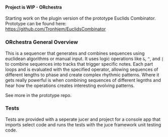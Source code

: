 #### Project is WIP - ORchestra

Starting work on the plugin version of the prototype Euclids Combinator. 
Prototype can be found here: https://github.com/Tronhjem/EuclidsCombinator


### ORchestra General Overview

This is a sequencer that generates and combines sequences using euclidean algorithms or manual input. 
It uses logic operations like `&`, `^`, and `|` to combine sequences into tracks that trigger specific notes. 
Each part loops and is evaluated with the specified operator, allowing sequences of different lengths 
to phase and create complex rhythmic patterns. Where it gets really powerful is when combining sequences 
of different legnths and hear how the operations creates interesting evolving patterns.

See more in the prototype repo.

### Tests

Tests are provided with a seperate jucer and project for a console app that imports select code and runs
the tests with the juce framework unit testing code.
